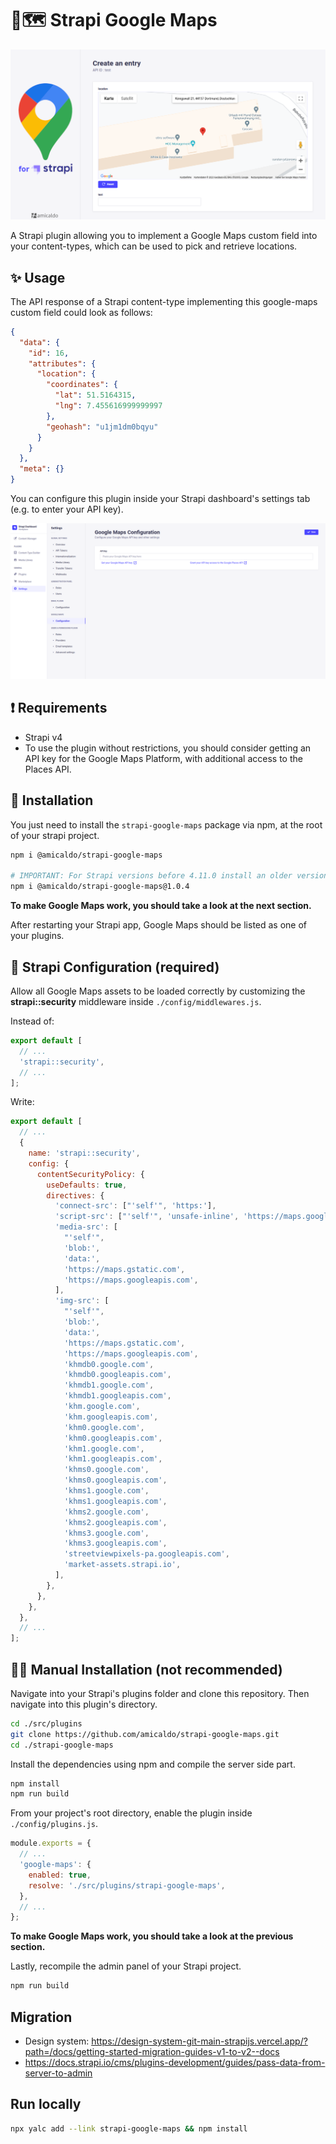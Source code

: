 # 🚀🗺️ Strapi Google Maps

![Preview](https://github.com/amicaldo/strapi-google-maps/blob/main/pictures/preview.png?raw=true)

A Strapi plugin allowing you to implement a Google Maps custom field into your content-types, which can be used to pick and retrieve locations.

## ✨ Usage

The API response of a Strapi content-type implementing this google-maps custom field could look as follows:

```json
{
  "data": {
    "id": 16,
    "attributes": {
      "location": {
        "coordinates": {
          "lat": 51.5164315,
          "lng": 7.455616999999997
        },
        "geohash": "u1jm1dm0bqyu"
      }
    }
  },
  "meta": {}
}
```

You can configure this plugin inside your Strapi dashboard's settings tab (e.g. to enter your API key).

![Configuration](https://github.com/amicaldo/strapi-google-maps/blob/main/pictures/configuration.png?raw=true)

## ❗ Requirements

- Strapi v4
- To use the plugin without restrictions, you should consider getting an API key for the Google Maps Platform, with additional access to the Places API.

## 🔧 Installation

You just need to install the `strapi-google-maps` package via npm, at the root of your strapi project.

```bash
npm i @amicaldo/strapi-google-maps

# IMPORTANT: For Strapi versions before 4.11.0 install an older version instead:
npm i @amicaldo/strapi-google-maps@1.0.4
```

**To make Google Maps work, you should take a look at the next section.**

After restarting your Strapi app, Google Maps should be listed as one of your plugins.

## 🚀 Strapi Configuration (required)

Allow all Google Maps assets to be loaded correctly by customizing the **strapi::security** middleware inside `./config/middlewares.js`.

Instead of:

```js
export default [
  // ...
  'strapi::security',
  // ...
];
```

Write:

```js
export default [
  // ...
  {
    name: 'strapi::security',
    config: {
      contentSecurityPolicy: {
        useDefaults: true,
        directives: {
          'connect-src': ["'self'", 'https:'],
          'script-src': ["'self'", 'unsafe-inline', 'https://maps.googleapis.com'],
          'media-src': [
            "'self'",
            'blob:',
            'data:',
            'https://maps.gstatic.com',
            'https://maps.googleapis.com',
          ],
          'img-src': [
            "'self'",
            'blob:',
            'data:',
            'https://maps.gstatic.com',
            'https://maps.googleapis.com',
            'khmdb0.google.com',
            'khmdb0.googleapis.com',
            'khmdb1.google.com',
            'khmdb1.googleapis.com',
            'khm.google.com',
            'khm.googleapis.com',
            'khm0.google.com',
            'khm0.googleapis.com',
            'khm1.google.com',
            'khm1.googleapis.com',
            'khms0.google.com',
            'khms0.googleapis.com',
            'khms1.google.com',
            'khms1.googleapis.com',
            'khms2.google.com',
            'khms2.googleapis.com',
            'khms3.google.com',
            'khms3.googleapis.com',
            'streetviewpixels-pa.googleapis.com',
            'market-assets.strapi.io',
          ],
        },
      },
    },
  },
  // ...
];
```

## 👨‍💻 Manual Installation (not recommended)

Navigate into your Strapi's plugins folder and clone this repository.
Then navigate into this plugin's directory.

```bash
cd ./src/plugins
git clone https://github.com/amicaldo/strapi-google-maps.git
cd ./strapi-google-maps
```

Install the dependencies using npm and compile the server side part.

```bash
npm install
npm run build
```

From your project's root directory, enable the plugin inside `./config/plugins.js`.

```js
module.exports = {
  // ...
  'google-maps': {
    enabled: true,
    resolve: './src/plugins/strapi-google-maps',
  },
  // ...
};
```

**To make Google Maps work, you should take a look at the previous section.**

Lastly, recompile the admin panel of your Strapi project.

```bash
npm run build
```

## Migration

- Design system: https://design-system-git-main-strapijs.vercel.app/?path=/docs/getting-started-migration-guides-v1-to-v2--docs
- https://docs.strapi.io/cms/plugins-development/guides/pass-data-from-server-to-admin

## Run locally

```bash
npx yalc add --link strapi-google-maps && npm install
```
